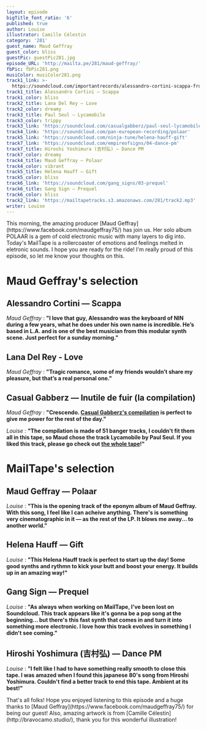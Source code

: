 ```yaml
---
layout: episode
bigTitle_font_ratio: '6'
published: true
author: Louise
illustrator: Camille Célestin
category: '281'
guest_name: Maud Geffray
guest_color: bliss
guestPic: guestPic281.jpg
episode_URL: 'http://mailta.pe/281/maud-geffray/'
fbPic: fbPic281.png
musiColor: musiColor281.png
track1_link: >-
  https://soundcloud.com/importantrecords/alessandro-cortini-scappa-from-forse-3-2xlp-pre-orders-available-now
track1_title: Alessandro Cortini — Scappa
track1_color: bliss
track2_title: Lana Del Rey — Love
track2_color: dreamy
track3_title: Paul Seul — Lycamobile
track3_color: trippy
track3_link: 'https://soundcloud.com/casualgabberz/paul-seul-lycamobile'
track4_link: 'https://soundcloud.com/pan-european-recording/polaar'
track5_link: 'https://soundcloud.com/ninja-tune/helena-hauff-gift'
track7_link: 'https://soundcloud.com/empireofsigns/04-dance-pm'
track7_title: Hiroshi Yoshimura (吉村弘) — Dance PM
track7_color: dreamy
track4_title: Maud Geffray — Polaar
track4_color: vibrant
track5_title: Helena Hauff — Gift
track5_color: bliss
track6_link: 'https://soundcloud.com/gang_signs/03-prequel'
track6_title: Gang Sign — Prequel
track6_color: bliss
track2_link: 'https://mailtapetracks.s3.amazonaws.com/281/track2.mp3'
writer: Louise
---
```

<p id="introduction">This morning, the amazing producer [Maud Geffray](https://www.facebook.com/maudgeffray75/) has join us. Her solo album POLAAR is a gem of cold electronic music with many layers to dig into. Today's MailTape is a rollercoaster of emotions and feelings melted in eletronic sounds. I hope you are ready for the ride! I'm really proud of this episode, so let me know your thoughts on this.</p>

# Maud Geffray's selection

## Alessandro Cortini — Scappa
_Maud Geffray_ : **"**I love that guy, Alessandro was the keyboard of NIN during a few years, what he does under his own name is incredible. He’s based in L.A. and is one of the best musician from this modular synth scene. Just perfect for a sunday morning.**"**

## Lana Del Rey - Love
_Maud Geffray_ : **"**Tragic romance, some of my friends wouldn’t share my pleasure, but that’s a real personal one.**"**

## Casual Gabberz — Inutile de fuir (la compilation)
_Maud Geffray_ : **"**Crescendo. [Casual Gabberz's compilation](https://soundcloud.com/casualgabberz/sets/inutile-de-fuir-casual-gabberz-va) is perfect to give me power for the rest of the day.**"**

_Louise_ :  **"**The compilation is made of 51 banger tracks, I couldn't fit them all in this tape, so Maud chose the track **Lycamobile by Paul Seul**. If you liked this track, please go check out [the whole tape](https://soundcloud.com/casualgabberz/sets/inutile-de-fuir-casual-gabberz-va)!**"**

# MailTape's selection

## Maud Geffray — Polaar
_Louise_ : **"**This is the opening track of the eponym album of Maud Geffray. With this song, I feel like I can acheive anything. There's is something very cinematographic in it — as the rest of the LP. It blows me away... to another world.**"**

## Helena Hauff — Gift
_Louise_ : **"**This Helena Hauff track is perfect to start up the day! Some good synths and rythmn to kick your butt and boost your energy. It builds up in an amazing way!**"**

## Gang Sign — Prequel
_Louise_ : **"**As always when working on MailTape, I've been lost on Soundcloud. This track appears like it's gonna be a pop song at the beginning... but there's this fast synth that comes in and turn it into something more electronic. I love how this track evolves in something I didn't see coming.**"**

## Hiroshi Yoshimura (吉村弘) — Dance PM
_Louise_ : **"**I felt like I had to have something really smooth to close this tape. I was amazed when I found this japanese 80's song from Hiroshi Yoshimura. Couldn't find a better track to end this tape. Ambient at its best!**"**

<p id="outroduction">That's all folks! Hope you enjoyed listening to this episode and a huge thanks to [Maud Geffray](https://www.facebook.com/maudgeffray75/) for being our guest! Also, amazing artwork is from [Camille Célestin](http://bravocamo.studio/), thank you for this wonderful illustration!</p>
